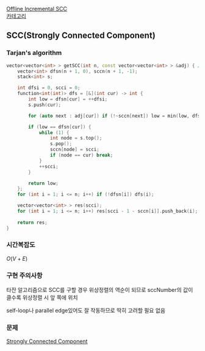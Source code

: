 [Offline Incremental SCC](/그래프%20이론/그래프/Offline%20Incremental%20SCC.md)   
[카테고리](/README.md)
## SCC(Strongly Connected Component)
### Tarjan's algorithm
```cpp
vector<vector<int> > getSCC(int n, const vector<vector<int> > &adj) { // 위상정렬된 순서로 {scc1{}, scc2{}, ... } 리턴
    vector<int> dfsn(n + 1, 0), sccn(n + 1, -1);
    stack<int> s;

    int dfsi = 0, scci = 0;
    function<int(int)> dfs = [&](int cur) -> int {
        int low = dfsn[cur] = ++dfsi;
        s.push(cur);

        for (auto next : adj[cur]) if (!~sccn[next]) low = min(low, dfsn[next] ? dfsn[next] : dfs(next));

        if (low == dfsn[cur]) {
            while (1) {
                int node = s.top();
                s.pop();
                sccn[node] = scci;
                if (node == cur) break;
            }
            ++scci;
        }

        return low;
    };
    for (int i = 1; i <= n; i++) if (!dfsn[i]) dfs(i);

    vector<vector<int> > res(scci);
    for (int i = 1; i <= n; i++) res[scci - 1 - sccn[i]].push_back(i);
    
    return res;
}
```
### 시간복잡도 
$O(V + E)$   

### 구현 주의사항
타잔 알고리즘으로 SCC를 구할 경우 위상정렬의 역순이 되므로 sccNumber의 값이 클수록 위상정렬 시 앞 쪽에 위치   

self-loop나 parallel edge있어도 잘 작동하므로 딱히 고려할 필요 없음

### 문제
[Strongly Connected Component](https://www.acmicpc.net/problem/2150)   